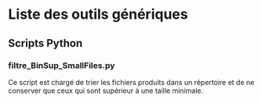 # Liste des outils génériques

## Scripts Python

### filtre_BinSup_SmallFiles.py

Ce script est chargé de trier les fichiers produits dans un répertoire et de ne conserver que ceux qui sont supérieur à une taille minimale.
